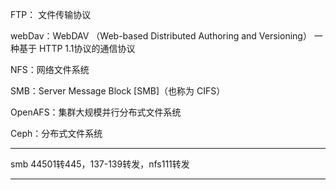 FTP： 文件传输协议

webDav：WebDAV （Web-based Distributed Authoring and Versioning） 一种基于 HTTP 1.1协议的通信协议

NFS：网络文件系统

SMB：Server Message Block [SMB]（也称为 CIFS）

OpenAFS：集群大规模并行分布式文件系统

Ceph：分布式文件系统

---------------

smb 44501转445，137-139转发，nfs111转发

----------------
